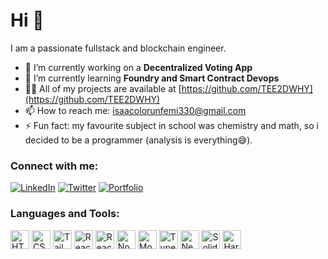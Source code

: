 # Hi 👋

I am a passionate fullstack and blockchain engineer.

- 🔭 I’m currently working on a **Decentralized Voting App**
- 🌱 I’m currently learning **Foundry and Smart Contract Devops**
- 👨‍💻 All of my projects are available at [https://github.com/TEE2DWHY](https://github.com/TEE2DWHY)
- 📫 How to reach me: [isaacolorunfemi330@gmail.com](mailto:isaacolorunfemi330@gmail.com)
- ⚡ Fun fact: my favourite subject in school was chemistry and math, so i decided to be a programmer (analysis is everything😅).

### Connect with me:
[![LinkedIn](https://img.shields.io/badge/-LinkedIn-blue?style=flat&logo=Linkedin&logoColor=white)](https://www.linkedin.com/in/tayo-olorunfemi-679836221)
[![Twitter](https://img.shields.io/badge/-Twitter-blue?style=flat&logo=Twitter&logoColor=white)](https://x.com/highzick3)
[![Portfolio](https://img.shields.io/badge/-Portfolio-green?style=flat&logo=github&logoColor=white)](https://codewithty.dev)

### Languages and Tools:
<div>
    <img src="https://cdn.iconscout.com/icon/free/png-256/html5-40-1175193.png" alt="HTML5" height="30" />
    <img src="https://cdn.iconscout.com/icon/free/png-256/css3-9-1175237.png" alt="CSS3" height="30" />
    <img src="https://encrypted-tbn0.gstatic.com/images?q=tbn:ANd9GcTSDKn3vA2YUbXzN0ZC3gALWJ08gJN-Drl15w&s" alt="Tailwind CSS" height="30" />
    <img src="https://cdn.iconscout.com/icon/free/png-256/react-1-1175109.png" alt="React" height="30" />
    <img src="https://everyday.codes/wp-content/uploads/2019/06/react-native-1024x631-1024x631.png" alt="React-Native" height="30"/>
    <img src="https://cdn.iconscout.com/icon/free/png-256/nodejs-1-1174935.png" alt="Node.js" height="30" />
    <img src="https://cdn.iconscout.com/icon/free/png-256/mongodb-4-1175139.png" alt="MongoDB" height="30" />
    <img src="https://cdn.iconscout.com/icon/free/png-256/typescript-3521773-2945272.png" alt="TypeScript" height="30" />
    <img src="https://cdn.iconscout.com/icon/free/png-256/next-js-1175270.png" alt="Next.js" height="30" />
    <img src="https://encrypted-tbn0.gstatic.com/images?q=tbn:ANd9GcSvohZWkW4sfQdMlT2Q6LZGwo-rFAzGm_OwtA&s" alt="Solidity" height="30"/>
    <img src="https://www.solodev.com/file/13466e21-dd2c-11ec-b9ad-0eaef3759f5f/Hardhat-Logo-Icon.png" alt="Hardhat" height="30"/>
</div>


